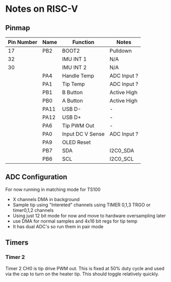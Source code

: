 # Notes on RISC-V

## Pinmap

| Pin Number | Name | Function         | Notes       |
| ---------- | ---- | ---------------- | ----------- |
| 17         | PB2  | BOOT2            | Pulldown    |
| 32         |      | IMU INT 1        | N/A         |
| 30         |      | IMU INT 2        | N/A         |
|            | PA4  | Handle Temp      | ADC Input ? |
|            | PA1  | Tip Temp         | ADC Input ? |
|            | PB1  | B Button         | Active High |
|            | PB0  | A Button         | Active High |
|            | PA11 | USB D-           | -           |
|            | PA12 | USB D+           | -           |
|            | PA6  | Tip PWM Out      | -  |
|            | PA0  | Input DC V Sense | ADC Input ? |
|            | PA9  | OLED Reset       |             |
|            | PB7  | SDA              | I2C0_SDA    |
|            | PB6  | SCL              | I2C0_SCL    |

## ADC Configuration

For now running in matching mode for TS100

- X channels DMA in background
- Sample tip using "Intereted" channels using TIMER 0,1,3 TRGO or timer0,1,2 channels
- Using just 12 bit mode for now and move to hardware oversampling later
- use DMA for normal samples and 4x16 bit regs for tip temp
- It has dual ADC's so run them in pair mode

## Timers

### Timer 2

Timer 2 CH0 is tip drive PWM out.
This is fixed at 50% duty cycle and used via the cap to turn on the heater tip.
This should toggle relatively quickly.
